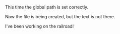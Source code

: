 <p>This time the global path is set correctly.</p>

<p>Now the file is being created, but the text is not there.</p><p>I've been working on the railroad!</p>